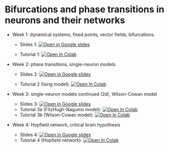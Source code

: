 # Bifurcations and phase transitions in neurons and their networks

* Week 1:
dynamical systems, fixed points, vector fields, bifurcations. 

  * Slides 1: [![Open in Google slides](https://upload.wikimedia.org/wikipedia/commons/1/1e/Google_Slides_logo_%282014-2020%29.svg)](https://docs.google.com/presentation/d/1QHCa3cTVYCyL7_DP-xJ1UZCiXWgGQDt0OTlA--rszMM/edit?usp=sharing)

  * Tutorial 1: [![Open In Colab](https://colab.research.google.com/assets/colab-badge.svg)](https://colab.research.google.com/drive/1ZHfveuw7IXJgm2-F3nlRxFZNiv-1OwdA?usp=sharing) 

* Week 2: 
phase transitions, single-neuron models.
  * Slides 2: [![Open in Google slides](https://upload.wikimedia.org/wikipedia/commons/1/1e/Google_Slides_logo_%282014-2020%29.svg)](https://docs.google.com/presentation/d/18xsUKR24dYS_XX9Tx6Tp12qTstAbPESxgbBNfJ0lkMs/edit?usp=sharing)

  * Tutorial 2 (Ising model): [![Open In Colab](https://colab.research.google.com/assets/colab-badge.svg)](https://colab.research.google.com/drive/1lyDdEqd9LEQ0h8IVss5yPsu15MHGkqsL?usp=sharing)

* Week 3:
single-neuron models continued (2d), Wilson-Cowan model
  * Slides 3:  [![Open in Google slides](https://upload.wikimedia.org/wikipedia/commons/1/1e/Google_Slides_logo_%282014-2020%29.svg)](https://docs.google.com/presentation/d/1oBf6NUrBjEdB6X6MNpflLnbs6Jqq9oImJqpHxMsx0g8/edit?usp=sharing)
  * Tutorial 3a (FitzHugh-Nagumo model): [![Open In Colab](https://colab.research.google.com/assets/colab-badge.svg)](https://colab.research.google.com/drive/1X2AkX4N_3rYfTeYDKzVgKfMOZ4QCTUUz?usp=sharing)
  * Tutorial 3b (Wilson-Cowan model): [![Open In Colab](https://colab.research.google.com/assets/colab-badge.svg)](https://colab.research.google.com/drive/1Y42TDDdDXPVOHGnsQJQvH1TbF-ZPGvTm?usp=sharing)

* Week 4:
Hopfield network, critical brain hypothesis
  * Slides 4: [![Open in Google slides](https://upload.wikimedia.org/wikipedia/commons/1/1e/Google_Slides_logo_%282014-2020%29.svg)](https://docs.google.com/presentation/d/1QkarRO7D0EPp4q2nic9Rm_626p1dwybFtLlx1MgshTM/edit?usp=sharing)
  * Tutorial 4 (Hopfield network): [![Open In Colab](https://colab.research.google.com/assets/colab-badge.svg)](https://colab.research.google.com/drive/1kkOa1A_-ThQZMlMBV5zx9MkPnMIEzfsD?usp=sharing)

